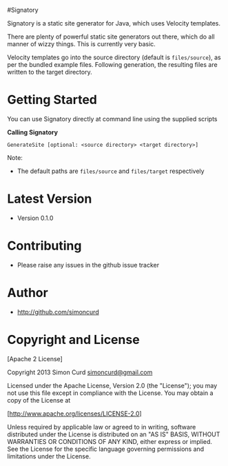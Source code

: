#Signatory

Signatory is a static site generator for Java, which uses Velocity templates.

There are plenty of powerful static site generators out there, which do all manner
of wizzy things. This is currently very basic.

Velocity templates go into the source directory (default is `files/source`), as per
the bundled example files. Following generation, the resulting files are written to
the target directory. 

# Getting Started

You can use Signatory directly at command line using the supplied scripts

**Calling Signatory**

	GenerateSite [optional: <source directory> <target directory>]

Note: 
* The default paths are `files/source` and `files/target` respectively

# Latest Version

* Version 0.1.0

# Contributing

* Please raise any issues in the github issue tracker

# Author

* http://github.com/simoncurd

# Copyright and License

[Apache 2 License]

Copyright 2013 Simon Curd simoncurd@gmail.com

Licensed under the Apache License, Version 2.0 (the "License"); you may not use this file except in compliance with the License. You may obtain a copy of the License at

[http://www.apache.org/licenses/LICENSE-2.0]

Unless required by applicable law or agreed to in writing, software distributed under the License is distributed on an "AS IS" BASIS, WITHOUT WARRANTIES OR CONDITIONS OF ANY KIND, either express or implied. See the License for the specific language governing permissions and limitations under the License.
